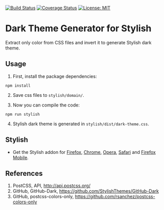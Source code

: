 [![Build Status](https://travis-ci.org/k--kato/postcss-stylish-dark-theme-gene.svg?branch=master)](https://travis-ci.org/k--kato/postcss-stylish-dark-theme-gene)
[![Coverage Status](https://coveralls.io/repos/github/k--kato/postcss-stylish-dark-theme-gene/badge.svg?branch=master)](https://coveralls.io/github/k--kato/postcss-stylish-dark-theme-gene?branch=master)
[![License: MIT](https://img.shields.io/badge/License-MIT-yellow.svg)](./LICENSE.md)

# Dark Theme Generator for Stylish

Extract only color from CSS files and invert it to generate Stylish dark theme.


## Usage

1) First, install the package dependencies:
```
npm install
```

2) Save css files to `stylish/domain/`.

3) Now you can compile the code:
```
npm run stylish
```

4) Stylish dark theme is generated in `stylish/dist/dark-theme.css`.


## Stylish
  * Get the Stylish addon for [Firefox](https://addons.mozilla.org/en-US/firefox/addon/2108/), [Chrome](https://chrome.google.com/extensions/detail/fjnbnpbmkenffdnngjfgmeleoegfcffe), [Opera](https://addons.opera.com/en/extensions/details/stylish/), [Safari](http://sobolev.us/stylish/) and [Firefox Mobile](https://addons.mozilla.org/en-US/firefox/addon/2108/).


## References

1. PostCSS, API, http://api.postcss.org/
1. GitHub, GitHub-Dark, https://github.com/StylishThemes/GitHub-Dark
1. GitHub, postcss-colors-only, https://github.com/rsanchez/postcss-colors-only
